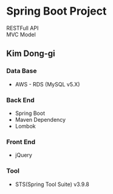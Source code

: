 # Spring Boot Project      
   RESTFull API    
   MVC Model


Kim Dong-gi
---
### **Data Base**     
+ AWS - RDS (MySQL v5.X)   

### **Back End**     
+ Spring Boot    
+ Maven Dependency    
+ Lombok    

### **Front End**     
+ jQuery

### **Tool**  
+ STS(Spring Tool Suite) v3.9.8

